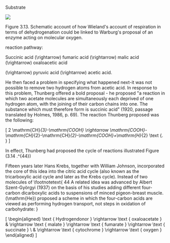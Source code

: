 Substrate

![](https://cdn.mathpix.com/cropped/2024_06_22_3ebec2533792a73771cfg-1.jpg?height=432&width=1128&top_left_y=257&top_left_x=172)

Figure 3.13. Schematic account of how Wieland's account of respiration in terms of dehydrogenation could be linked to Warburg's proposal of an enzyme acting on molecular oxygen.

reaction pathway:

Succinic acid \(\rightarrow\) fumaric acid \(\rightarrow\) malic acid \(\rightarrow\) oxaloacetic acid

\(\rightarrow\) pyruvic acid \(\rightarrow\) acetic acid.

He then faced a problem in specifying what happened next-it was not possible to remove two hydrogen atoms from acetic acid. In response to this problem, Thunberg offered a bold proposal - he proposed "a reaction in which two acetate molecules are simultaneously each deprived of one hydrogen atom, with the joining of their carbon chains into one. The substance which must therefore form is succinic acid" (1920, passage translated by Holmes, 1986, p. 69). The reaction Thunberg proposed was the following:

\[
2 \mathrm{CH}_{3}-\mathrm{COOH} \rightarrow \mathrm{COOH}-\mathrm{CH}_{2}-\mathrm{CH}_{2}-\mathrm{COOH}+\mathrm{H}_{2} \text {. }
\]

In effect, Thunberg had proposed the cycle of reactions illustrated Figure \(3.14 .^{44}\)

Fifteen years later Hans Krebs, together with William Johnson, incorporated the core of this idea into the citric acid cycle (also known as the tricarboxylic acid cycle and later as the Krebs cycle). Instead of two molecules of
\footnotetext{
44 A related idea was advanced by Albert Szent-Györgyi (1937) on the basis of his studies adding different four-carbon dicarboxylic acids to suspensions of minced pigeon-breast muscle. \(\mathrm{He}\) proposed a scheme in which the four-carbon acids are viewed as performing hydrogen transport, not steps in oxidation of carbohydrate:
}

\[
\begin{aligned}
\text { Hydrogendonor } \rightarrow \text { oxaloacetate } & \rightarrow \text { malate } \rightarrow \text { fumarate } \rightarrow \text { succinate } \\
& \rightarrow \text { cytochrome } \rightarrow \text { oxygen }
\end{aligned}
\]